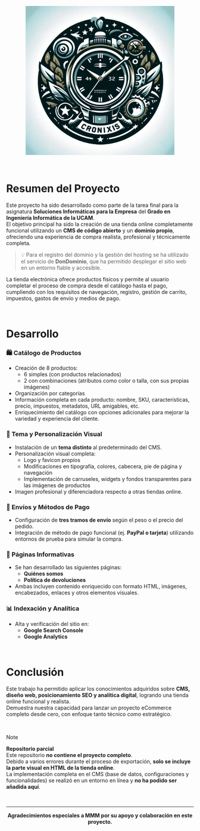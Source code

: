 <p align="center">
  <img src="Logo.jpg" alt="Logo Cronixis" width="400">
</p>

<br>

# Resumen del Proyecto

Este proyecto ha sido desarrollado como parte de la tarea final para la asignatura **Soluciones Informáticas para la Empresa** del **Grado en Ingeniería Informática de la UCAM**.  
El objetivo principal ha sido la creación de una tienda online completamente funcional utilizando un **CMS de código abierto** y un **dominio propio**, ofreciendo una experiencia de compra realista, profesional y técnicamente completa.

>💡 Para el registro del dominio y la gestión del hosting se ha utilizado el servicio de **DonDominio**, que ha permitido desplegar el sitio web en un entorno fiable y accesible.

La tienda electrónica ofrece productos físicos y permite al usuario completar el proceso de compra desde el catálogo hasta el pago, cumpliendo con los requisitos de navegación, registro, gestión de carrito, impuestos, gastos de envío y medios de pago.

<br>

# Desarrollo

### 🛍️ Catálogo de Productos
- Creación de 8 productos:
  - 6 simples (con productos relacionados)
  - 2 con combinaciones (atributos como color o talla, con sus propias imágenes)
- Organización por categorías
- Información completa en cada producto: nombre, SKU, características, precio, impuestos, metadatos, URL amigables, etc.
- Enriquecimiento del catálogo con opciones adicionales para mejorar la variedad y experiencia del cliente.

### 🎨 Tema y Personalización Visual
- Instalación de un **tema distinto** al predeterminado del CMS.
- Personalización visual completa:
  - Logo y favicon propios
  - Modificaciones en tipografía, colores, cabecera, pie de página y navegación
  - Implementación de carruseles, widgets y fondos transparentes para las imágenes de productos
- Imagen profesional y diferenciadora respecto a otras tiendas online.

### 🚚 Envíos y Métodos de Pago
- Configuración de **tres tramos de envío** según el peso o el precio del pedido.
- Integración de método de pago funcional (ej. **PayPal o tarjeta**) utilizando entornos de prueba para simular la compra.

### 📄 Páginas Informativas
- Se han desarrollado las siguientes páginas:
  - **Quiénes somos**
  - **Política de devoluciones**
- Ambas incluyen contenido enriquecido con formato HTML, imágenes, encabezados, enlaces y otros elementos visuales.

### 📊 Indexación y Analítica
- Alta y verificación del sitio en:
  - **Google Search Console**
  - **Google Analytics**

<br>

# Conclusión

Este trabajo ha permitido aplicar los conocimientos adquiridos sobre **CMS, diseño web, posicionamiento SEO y analítica digital**, logrando una tienda online funcional y realista.  
Demuestra nuestra capacidad para lanzar un proyecto eCommerce completo desde cero, con enfoque tanto técnico como estratégico.

<br>

> [!NOTE]
> **Repositorio parcial**  
> Este repositorio **no contiene el proyecto completo**.  
> Debido a varios errores durante el proceso de exportación, **solo se incluye la parte visual en HTML de la tienda online**.  
> La implementación completa en el CMS (base de datos, configuraciones y funcionalidades) se realizó en un entorno en línea y **no ha podido ser añadida aquí**.

<br>

---

<p align="center">
  <strong>Agradecimientos especiales a MMM por su apoyo y colaboración en este proyecto.</strong>
</p>
